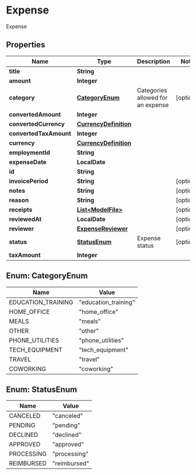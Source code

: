 

# Expense

Expense

## Properties

| Name | Type | Description | Notes |
|------------ | ------------- | ------------- | -------------|
|**title** | **String** |  |  |
|**amount** | **Integer** |  |  |
|**category** | [**CategoryEnum**](#CategoryEnum) | Categories allowed for an expense |  [optional] |
|**convertedAmount** | **Integer** |  |  |
|**convertedCurrency** | [**CurrencyDefinition**](CurrencyDefinition.md) |  |  |
|**convertedTaxAmount** | **Integer** |  |  |
|**currency** | [**CurrencyDefinition**](CurrencyDefinition.md) |  |  |
|**employmentId** | **String** |  |  |
|**expenseDate** | **LocalDate** |  |  |
|**id** | **String** |  |  |
|**invoicePeriod** | **String** |  |  [optional] |
|**notes** | **String** |  |  [optional] |
|**reason** | **String** |  |  [optional] |
|**receipts** | [**List&lt;ModelFile&gt;**](ModelFile.md) |  |  [optional] |
|**reviewedAt** | **LocalDate** |  |  [optional] |
|**reviewer** | [**ExpenseReviewer**](ExpenseReviewer.md) |  |  [optional] |
|**status** | [**StatusEnum**](#StatusEnum) | Expense status |  [optional] |
|**taxAmount** | **Integer** |  |  |



## Enum: CategoryEnum

| Name | Value |
|---- | -----|
| EDUCATION_TRAINING | &quot;education_training&quot; |
| HOME_OFFICE | &quot;home_office&quot; |
| MEALS | &quot;meals&quot; |
| OTHER | &quot;other&quot; |
| PHONE_UTILITIES | &quot;phone_utilities&quot; |
| TECH_EQUIPMENT | &quot;tech_equipment&quot; |
| TRAVEL | &quot;travel&quot; |
| COWORKING | &quot;coworking&quot; |



## Enum: StatusEnum

| Name | Value |
|---- | -----|
| CANCELED | &quot;canceled&quot; |
| PENDING | &quot;pending&quot; |
| DECLINED | &quot;declined&quot; |
| APPROVED | &quot;approved&quot; |
| PROCESSING | &quot;processing&quot; |
| REIMBURSED | &quot;reimbursed&quot; |



